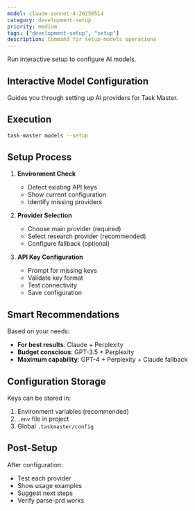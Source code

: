 ```yaml
---
model: claude-sonnet-4-20250514
category: development-setup
priority: medium
tags: ["development-setup", "setup"]
description: Command for setup-models operations
---
```


Run interactive setup to configure AI models.

## Interactive Model Configuration

Guides you through setting up AI providers for Task Master.

## Execution

```bash
task-master models --setup
```

## Setup Process

1. **Environment Check**
   - Detect existing API keys
   - Show current configuration
   - Identify missing providers

2. **Provider Selection**
   - Choose main provider (required)
   - Select research provider (recommended)
   - Configure fallback (optional)

3. **API Key Configuration**
   - Prompt for missing keys
   - Validate key format
   - Test connectivity
   - Save configuration

## Smart Recommendations

Based on your needs:
- **For best results**: Claude + Perplexity
- **Budget conscious**: GPT-3.5 + Perplexity
- **Maximum capability**: GPT-4 + Perplexity + Claude fallback

## Configuration Storage

Keys can be stored in:
1. Environment variables (recommended)
2. `.env` file in project
3. Global `.taskmaster/config`

## Post-Setup

After configuration:
- Test each provider
- Show usage examples
- Suggest next steps
- Verify parse-prd works


